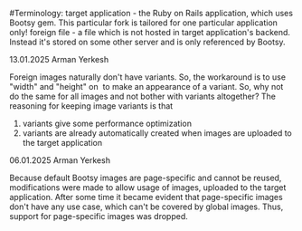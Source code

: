 #Terminology:
target application - the Ruby on Rails application, which uses Bootsy gem. This particular fork is
                      tailored for one particular application only!
foreign file - a file which is not hosted in target application's backend. Instead it's stored on
                some other server and is only referenced by Bootsy.


13.01.2025
Arman Yerkesh

Foreign images naturally don't have variants. So, the workaround is to use "width" and "height" on
<img> to make an appearance of a variant. So, why not do the same for all images and not bother with
variants altogether? The reasoning for keeping image variants is that
1. variants give some performance optimization
2. variants are already automatically created when images are uploaded to the target application



06.01.2025
Arman Yerkesh

Because default Bootsy images are page-specific and cannot be reused, modifications were made
to allow usage of images, uploaded to the target application. After some time it became evident that
page-specific images don't have any use case, which can't be covered by global images. Thus, support
for page-specific images was dropped.